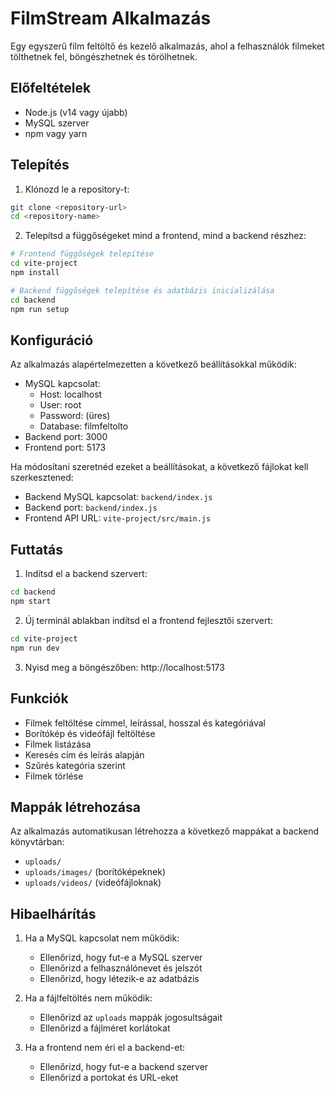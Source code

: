 # FilmStream Alkalmazás

Egy egyszerű film feltöltő és kezelő alkalmazás, ahol a felhasználók filmeket tölthetnek fel, böngészhetnek és törölhetnek.

## Előfeltételek

- Node.js (v14 vagy újabb)
- MySQL szerver
- npm vagy yarn

## Telepítés

1. Klónozd le a repository-t:
```bash
git clone <repository-url>
cd <repository-name>
```

2. Telepítsd a függőségeket mind a frontend, mind a backend részhez:
```bash
# Frontend függőségek telepítése
cd vite-project
npm install

# Backend függőségek telepítése és adatbázis inicializálása
cd backend
npm run setup
```

## Konfiguráció

Az alkalmazás alapértelmezetten a következő beállításokkal működik:
- MySQL kapcsolat: 
  - Host: localhost
  - User: root
  - Password: (üres)
  - Database: filmfeltolto
- Backend port: 3000
- Frontend port: 5173

Ha módosítani szeretnéd ezeket a beállításokat, a következő fájlokat kell szerkesztened:
- Backend MySQL kapcsolat: `backend/index.js`
- Backend port: `backend/index.js`
- Frontend API URL: `vite-project/src/main.js`

## Futtatás

1. Indítsd el a backend szervert:
```bash
cd backend
npm start
```

2. Új terminál ablakban indítsd el a frontend fejlesztői szervert:
```bash
cd vite-project
npm run dev
```

3. Nyisd meg a böngészőben: http://localhost:5173

## Funkciók

- Filmek feltöltése címmel, leírással, hosszal és kategóriával
- Borítókép és videófájl feltöltése
- Filmek listázása
- Keresés cím és leírás alapján
- Szűrés kategória szerint
- Filmek törlése

## Mappák létrehozása

Az alkalmazás automatikusan létrehozza a következő mappákat a backend könyvtárban:
- `uploads/`
- `uploads/images/` (borítóképeknek)
- `uploads/videos/` (videófájloknak)

## Hibaelhárítás

1. Ha a MySQL kapcsolat nem működik:
   - Ellenőrizd, hogy fut-e a MySQL szerver
   - Ellenőrizd a felhasználónevet és jelszót
   - Ellenőrizd, hogy létezik-e az adatbázis

2. Ha a fájlfeltöltés nem működik:
   - Ellenőrizd az `uploads` mappák jogosultságait
   - Ellenőrizd a fájlméret korlátokat

3. Ha a frontend nem éri el a backend-et:
   - Ellenőrizd, hogy fut-e a backend szerver
   - Ellenőrizd a portokat és URL-eket 